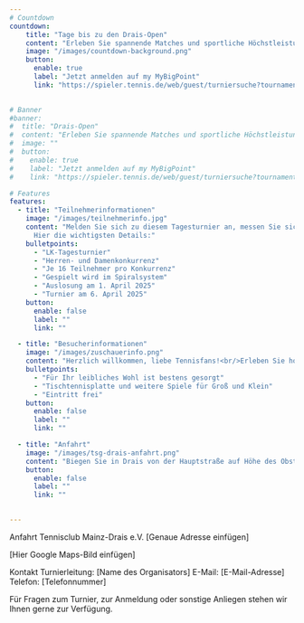 ```yaml
---
# Countdown
countdown:
    title: "Tage bis zu den Drais-Open"
    content: "Erleben Sie spannende Matches und sportliche Höchstleistungen<br/>am 06.04.2025!"
    image: "/images/countdown-background.png"
    button:
      enable: true
      label: "Jetzt anmelden auf my MyBigPoint"
      link: "https://spieler.tennis.de/web/guest/turniersuche?tournamentId=683758"
    

# Banner
#banner:
#  title: "Drais-Open"
#  content: "Erleben Sie spannende Matches und sportliche Höchstleistungen!"
#  image: ""
#  button:
#    enable: true
#    label: "Jetzt anmelden auf my MyBigPoint"
#    link: "https://spieler.tennis.de/web/guest/turniersuche?tournamentId=683758"

# Features
features:
  - title: "Teilnehmerinformationen"
    image: "/images/teilnehmerinfo.jpg"
    content: "Melden Sie sich zu diesem Tagesturnier an, messen Sie sich mit den Besten und sammeln Sie wertvolle LK-Punkte!<br/><br/>
      Hier die wichtigsten Details:"
    bulletpoints:
      - "LK-Tagesturnier"
      - "Herren- und Damenkonkurrenz"
      - "Je 16 Teilnehmer pro Konkurrenz"
      - "Gespielt wird im Spiralsystem"
      - "Auslosung am 1. April 2025"
      - "Turnier am 6. April 2025"
    button:
      enable: false
      label: ""
      link: ""

  - title: "Besucherinformationen"
    image: "/images/zuschauerinfo.png"
    content: "Herzlich willkommen, liebe Tennisfans!<br/>Erleben Sie hochklassiges Tennis auf unserer wunderschönen Anlage. Genießen Sie spannende Matches in entspannter Atmosphäre. Kommen Sie vorbei und machen Sie das Drais Open zu einem unvergesslichen Erlebnis!"
    bulletpoints:
      - "Für Ihr leibliches Wohl ist bestens gesorgt"
      - "Tischtennisplatte und weitere Spiele für Groß und Klein" 
      - "Eintritt frei"
    button:
      enable: false
      label: ""
      link: ""

  - title: "Anfahrt"
    image: "/images/tsg-drais-anfahrt.png"
    content: "Biegen Sie in Drais von der Hauptstraße auf Höhe des Obsthofs Nikolaus ab und folgenden Sie der Straße bis zum Parkplatz.<br><br>Tennisclub Mainz-Drais e.V.<br/>Hesslerweg 30<br/>55127 Mainz"
    button:
      enable: false
      label: ""
      link: ""

  
---
```


Anfahrt
Tennisclub Mainz-Drais e.V.
[Genaue Adresse einfügen]

[Hier Google Maps-Bild einfügen]

Kontakt
Turnierleitung: [Name des Organisators]
E-Mail: [E-Mail-Adresse]
Telefon: [Telefonnummer]

Für Fragen zum Turnier, zur Anmeldung oder sonstige Anliegen stehen wir Ihnen gerne zur Verfügung.
